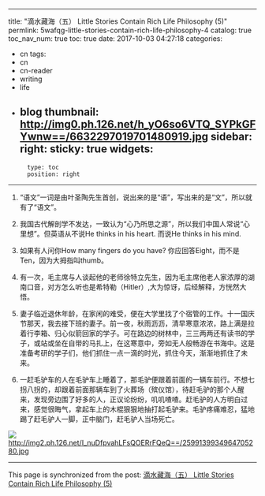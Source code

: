 
---
title: "滴水藏海（五） Little Stories Contain Rich Life Philosophy (5)"
permlink: 5wafqg-little-stories-contain-rich-life-philosophy-4
catalog: true
toc_nav_num: true
toc: true
date: 2017-10-03 04:27:18
categories:
- cn
tags:
- cn
- cn-reader
- writing
- life
- blog
thumbnail: http://img0.ph.126.net/h_yO6so6VTQ_SYPkGFYwnw==/6632297019701480919.jpg
sidebar:
    right:
        sticky: true
widgets:
    -
        type: toc
        position: right
---


1.	“语文”一词是由叶圣陶先生首创，说出来的是“语”，写出来的是“文”，所以就有了“语文”。

2.	我国古代解剖学不发达，一致认为“心乃所思之源”，所以我们中国人常说“心里想”。但英语从不说He thinks in his heart. 而说He thinks in his mind.

3.	如果有人问你How many fingers do you have? 你应回答Eight，而不是Ten，因为大拇指叫thumb。

4.	有一次，毛主席与人谈起他的老师徐特立先生，因为毛主席他老人家浓厚的湖南口音，对方怎么听也是希特勒（Hitler）,大为惊讶，后经解释，方恍然大悟。

5.	妻子临近退休年龄，在家闲的难受，便在大学里找了个宿管的工作。十一国庆节那天，我去接下班的妻子。前一夜，秋雨沥沥，清早寒意浓浓，路上满是拉着行李箱、归心似箭回家的学子。可在路边的树林中，三三两两还有读书的学子，或站或坐在自带的马扎上，在这寒意中，旁如无人般畅游在书海中。这是准备考研的学子们，他们抓住一点一滴的时光，抓住今天，渐渐地抓住了未来。

6.	一赶毛驴车的人在毛驴车上睡着了，那毛驴便跟着前面的一辆车前行。不想七拐八拐的，却跟着前面那辆车到了火葬场（殡仪馆），待赶毛驴的那个人醒来，发现旁边围了好多的人，正议论纷纷，叽叽喳喳。赶毛驴的人方明白过来，感觉很晦气，拿起车上的木棍狠狠地抽打起毛驴来。毛驴疼痛难忍，猛地踢了赶毛驴人一脚，正中脑门，赶毛驴人当场死亡。

![](http://img0.ph.126.net/h_yO6so6VTQ_SYPkGFYwnw==/6632297019701480919.jpg)
http://img2.ph.126.net/I_nuDfpvahLFsQOERrFQeQ==/2599139934964705280.jpg

- - -

This page is synchronized from the post: [滴水藏海（五） Little Stories Contain Rich Life Philosophy (5)](https://steemit.com/@bring/5wafqg-little-stories-contain-rich-life-philosophy-4)
